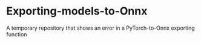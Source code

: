 # Exporting-models-to-Onnx
A temporary repository that shows an error in a PyTorch-to-Onnx exporting function
